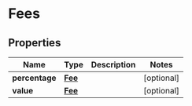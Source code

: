 # Fees

## Properties
Name | Type | Description | Notes
------------ | ------------- | ------------- | -------------
**percentage** | [**Fee**](Fee.md) |  |  [optional]
**value** | [**Fee**](Fee.md) |  |  [optional]
